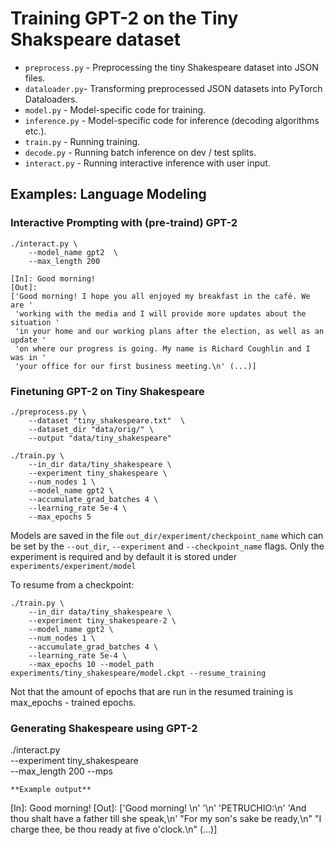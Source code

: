 # Training GPT-2 on the Tiny Shakspeare dataset

- `preprocess.py` - Preprocessing the tiny Shakespeare dataset into JSON files.
- `dataloader.py`- Transforming preprocessed JSON datasets into PyTorch Dataloaders.
- `model.py` - Model-specific code for training.
- `inference.py` - Model-specific code for inference (decoding algorithms etc.).
- `train.py` - Running training.
- `decode.py` - Running batch inference on dev / test splits.
- `interact.py` - Running interactive inference with user input.


## Examples: Language Modeling

### Interactive Prompting with (pre-traind) GPT-2
```
./interact.py \
    --model_name gpt2  \
    --max_length 200
```

```
[In]: Good morning!
[Out]:
['Good morning! I hope you all enjoyed my breakfast in the café. We are '
 'working with the media and I will provide more updates about the situation '
 'in your home and our working plans after the election, as well as an update '
 'on where our progress is going. My name is Richard Coughlin and I was in '
 'your office for our first business meeting.\n' (...)]
```

### Finetuning GPT-2 on Tiny Shakespeare
```
./preprocess.py \
    --dataset "tiny_shakespeare.txt"  \
    --dataset_dir "data/orig/" \
    --output "data/tiny_shakespeare"
```
```
./train.py \
    --in_dir data/tiny_shakespeare \
    --experiment tiny_shakespeare \
    --num_nodes 1 \
    --model_name gpt2 \
    --accumulate_grad_batches 4 \
    --learning_rate 5e-4 \
    --max_epochs 5
```

Models are saved in the file `out_dir/experiment/checkpoint_name` which can be set by the `--out_dir`, `--experiment` and `--checkpoint_name` flags. Only the experiment is required and by default it is stored under `experiments/experiment/model` 

To resume from a checkpoint: 
```
./train.py \ 
    --in_dir data/tiny_shakespeare \
    --experiment tiny_shakespeare-2 \
    --model_name gpt2 \
    --num_nodes 1 \
    --accumulate_grad_batches 4 \
    --learning_rate 5e-4 \
    --max_epochs 10 --model_path experiments/tiny_shakespeare/model.ckpt --resume_training
```

Not that the amount of epochs that are run in the resumed training is max_epochs - trained epochs.


### Generating Shakespeare using GPT-2

./interact.py \
    --experiment tiny_shakespeare \
    --max_length 200 --mps
```
**Example output**
```
[In]: Good morning! 
[Out]:
['Good morning! \n'
 '\n'
 'PETRUCHIO:\n'
 'And thou shalt have a father till she speak,\n'
 "For my son's sake be ready,\n"
 "I charge thee, be thou ready at five o'clock.\n" (...)]
```